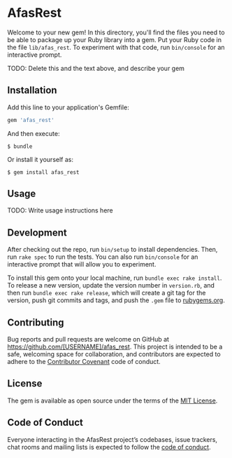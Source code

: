 # AfasRest

Welcome to your new gem! In this directory, you'll find the files you need to be able to package up your Ruby library into a gem. Put your Ruby code in the file `lib/afas_rest`. To experiment with that code, run `bin/console` for an interactive prompt.

TODO: Delete this and the text above, and describe your gem

## Installation

Add this line to your application's Gemfile:

```ruby
gem 'afas_rest'
```

And then execute:

    $ bundle

Or install it yourself as:

    $ gem install afas_rest

## Usage

TODO: Write usage instructions here

## Development

After checking out the repo, run `bin/setup` to install dependencies. Then, run `rake spec` to run the tests. You can also run `bin/console` for an interactive prompt that will allow you to experiment.

To install this gem onto your local machine, run `bundle exec rake install`. To release a new version, update the version number in `version.rb`, and then run `bundle exec rake release`, which will create a git tag for the version, push git commits and tags, and push the `.gem` file to [rubygems.org](https://rubygems.org).

## Contributing

Bug reports and pull requests are welcome on GitHub at https://github.com/[USERNAME]/afas_rest. This project is intended to be a safe, welcoming space for collaboration, and contributors are expected to adhere to the [Contributor Covenant](http://contributor-covenant.org) code of conduct.

## License

The gem is available as open source under the terms of the [MIT License](http://opensource.org/licenses/MIT).

## Code of Conduct

Everyone interacting in the AfasRest project’s codebases, issue trackers, chat rooms and mailing lists is expected to follow the [code of conduct](https://github.com/[USERNAME]/afas_rest/blob/master/CODE_OF_CONDUCT.md).

